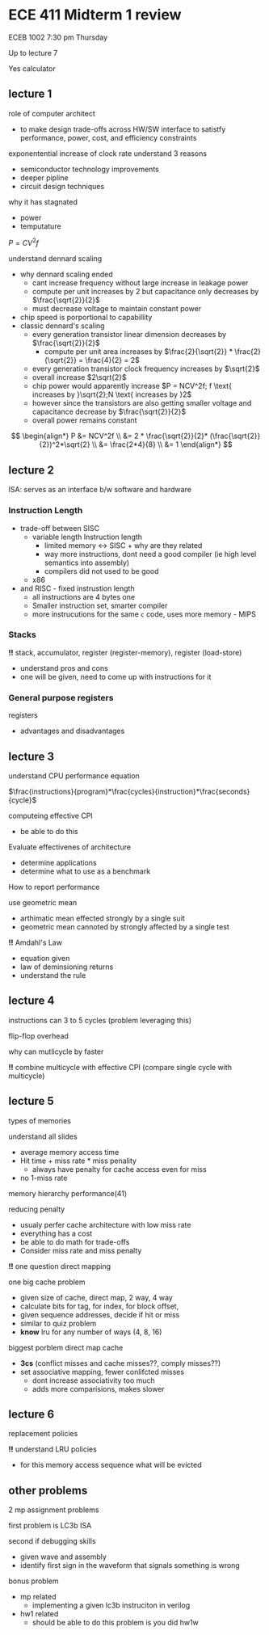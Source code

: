 # ECE 411 Midterm 1 review

ECEB 1002 7:30 pm Thursday

Up to lecture 7

Yes calculator 

## lecture 1

role of computer architect

-   to make design trade-offs across HW/SW interface to satistfy performance, power, cost, and efficiency constraints

exponentential increase of clock rate understand 3 reasons

-   semiconductor technology improvements 
-   deeper pipline
-   circuit design techniques

why it has stagnated

  -   power
  -   temputature

$P=CV^2f$

understand dennard scaling

-   why dennard scaling ended
    -   cant increase frequency without large increase in leakage power
    -   compute per unit increases by 2 but capacitance only decreases by $\frac{\sqrt{2}}{2}$
    -   must decrease voltage to maintain constant power
-   chip speed is porportional to capabillity
-   classic dennard's scaling
    -   every generation transistor linear dimension decreases by $\frac{\sqrt{2}}{2}$
        -   compute per unit area increases by $\frac{2}{\sqrt{2}} * \frac{2}{\sqrt{2}} = \frac{4}{2} = 2$
    -   every generation transistor clock frequency increases by $\sqrt{2}$
    -   overall increase $2\sqrt{2}$
    -   chip power would apparently increase $P = NCV^2f; f \text{ increases by }\sqrt{2};N \text{ increases by }2$
    -   however since the transistors are also getting smaller voltage and capacitance decrease by $\frac{\sqrt{2}}{2}$
    -   overall power remains constant

$$
\begin{align*}
P &= NCV^2f \\
&= 2 * \frac{\sqrt{2}}{2}* (\frac{\sqrt{2}}{2})^2*\sqrt{2} \\
&= \frac{2*4}{8} \\
&= 1
\end{align*}
$$

## lecture 2

ISA: serves as an interface b/w software and hardware

### Instruction Length

-   trade-off between SISC 
    -   variable length Instruction length
        -   limited memory <-> SISC + why are they related
        -   way more instructions, dont need a good compiler (ie high level semantics into assembly)
        -   compilers did not used to be good
    -   x86
-    and RISC
    -   fixed instrustion length
        -   all instructions are 4 bytes one
        -   Smaller instruction set, smarter compiler
        -   more instrucutions for the same `c` code, uses more memory
    -   MIPS

### Stacks

**!!** stack, accumulator, register (register-memory), register (load-store)

-   understand pros and cons
-   one will be given, need to come up with instructions for it

### General purpose registers

registers

-   advantages and disadvantages

## lecture 3

understand CPU performance equation 

$\frac{instructions}{program}*\frac{cycles}{instruction}*\frac{seconds}{cycle}$

computeing effective CPI

- be able to do this

Evaluate effectivenes of architecture

-   determine applications
-   determine what to use as a benchmark

How to report performance

use geometric mean

-   arthimatic mean effected strongly by a single suit
-   geometric mean cannoted by strongly affected by a single test

**!!** Amdahl's Law

-   equation given
-   law of deminsioning returns
-   understand the rule

## lecture 4

instructions can 3 to 5 cycles (problem leveraging this)

flip-flop overhead

why can mutlicycle by faster

**!!** combine multicycle with effective CPI (compare single cycle with multicycle)

## lecture 5

types of memories

understand all slides

-   average memory access time
-   Hit time + miss rate * miss penality
    -   always have penalty for cache access even for miss
-   no 1-miss rate

memory hierarchy performance(41)

reducing penalty

-   usualy perfer cache architecture with low miss rate
-   everything has a cost
-   be able to do math for trade-offs
-   Consider miss rate and miss penalty

**!!** one question direct mapping

one big cache problem

-   given size of cache, direct map, 2 way, 4 way
-   calculate bits for tag, for index, for block offset,
-   given sequence addresses, decide if hit or miss
-   similar to quiz problem
-   **know** lru for any number of ways (4, 8, 16)

biggest porblem direct map cache

-   **3cs** (conflict misses and cache misses??, comply misses??)
-   set associative mapping, fewer conlifcted misses
    -   dont increase associativity too much
    -   adds more comparisions, makes slower

## lecture 6

replacement policies 

**!!** understand LRU policies 

-   for this memory access sequence what will be evicted



## other problems

2 mp assignment problems

first problem is LC3b ISA

second if debugging skills

-   given wave and assembly
-   identify first sign in the waveform that signals something is wrong

bonus problem

-   mp related
    -   implementing a given lc3b instruciton in verilog
-   hw1 related
    -   should be able to do this problem is you did hw1w
